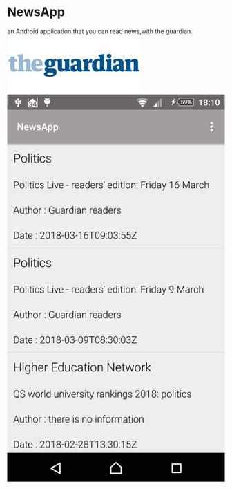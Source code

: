 # NewsApp
an Android application that you can read news,with the guardian.
![RESİM](https://raw.githubusercontent.com/haliltprkk/NewsApp/master/images/guardian.png)
![RESİM2](https://raw.githubusercontent.com/haliltprkk/NewsApp/master/images/newsApp.png)


